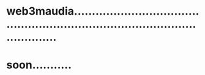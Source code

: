 # web3maudia......................................................................................................
# soon...........
